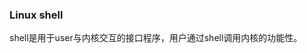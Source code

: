### Linux shell
shell是用于user与内核交互的接口程序，用户通过shell调用内核的功能性。
<!--stackedit_data:
eyJoaXN0b3J5IjpbNTA0ODgzNDA3XX0=
-->